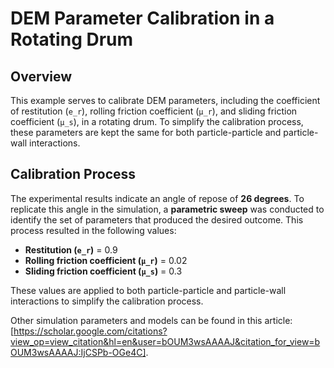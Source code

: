 # DEM Parameter Calibration in a Rotating Drum

## Overview
This example serves to calibrate DEM parameters, including the coefficient of restitution (`e_r`), rolling friction coefficient (`μ_r`), and sliding friction coefficient (`μ_s`), in a rotating drum. To simplify the calibration process, these parameters are kept the same for both particle-particle and particle-wall interactions.

## Calibration Process
The experimental results indicate an angle of repose of **26 degrees**. To replicate this angle in the simulation, a **parametric sweep** was conducted to identify the set of parameters that produced the desired outcome. This process resulted in the following values:

- **Restitution (`e_r`)** = 0.9  
- **Rolling friction coefficient (`μ_r`)** = 0.02  
- **Sliding friction coefficient (`μ_s`)** = 0.3  

These values are applied to both particle-particle and particle-wall interactions to simplify the calibration process.

Other simulation parameters and models can be found in this article: [https://scholar.google.com/citations?view_op=view_citation&hl=en&user=bOUM3wsAAAAJ&citation_for_view=bOUM3wsAAAAJ:IjCSPb-OGe4C].
